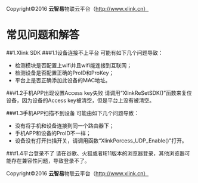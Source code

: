 
Copyright©2016  **云智易**物联云平台（http://www.xlink.cn）


# 常见问题和解答

##1.Xlink SDK
###1.1设备连接不上平台
可能有如下几个问题导致：

* 检测模块是否配置上wifi并且wifi能连接到互联网；
* 检测设备是否配置正确的ProID和ProKey；
* 平台上是否正确添加此设备的MAC地址。

###1.2手机APP出现设置Access key失败
请调用“XlinkReSetSDK()”函数来复位设备，因为设备的Access key被清空，但是平台上没有被清空。

###1.3手机APP扫描不到设备
可能由如下几个问题导致：

* 没有将手机和设备连接到同一个路由器下；
* 手机APP和设备的ProID不一样；
* 设备没有打开扫描开关，请调用函数“XlinkPorcess_UDP_Enable()"打开。

###1.4平台登录不了
请在谷歌、火狐或者IE11版本的浏览器登录，其他浏览器可能存在兼容性问题，导致登录不了。

Copyright©2016  **云智易**物联云平台（http://www.xlink.cn）
